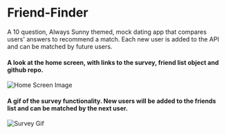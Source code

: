 # Friend-Finder

A 10 question, Always Sunny themed, mock dating app that compares users' answers to recommend a match. Each new user is added to the API and can be matched by future users.

#### A look at the home screen, with links to the survey, friend list object and github repo.
![Home Screen Image]("https://github.com/nosidam48/Friend-Finder/blob/master/app/public/images/Phriendiphy.png")

#### A gif of the survey functionality. New users will be added to the friends list and can be matched by the next user.
![Survey Gif]("https://github.com/nosidam48/Friend-Finder/blob/master/app/public/images/Phriendiphy.gif")

